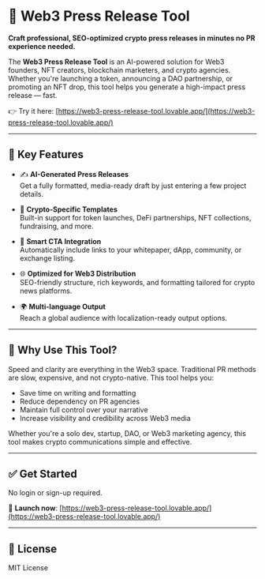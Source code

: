 # 📰 Web3 Press Release Tool

**Craft professional, SEO-optimized crypto press releases in minutes no PR experience needed.**

The **Web3 Press Release Tool** is an AI-powered solution for Web3 founders, NFT creators, blockchain marketers, and crypto agencies. Whether you're launching a token, announcing a DAO partnership, or promoting an NFT drop, this tool helps you generate a high-impact press release — fast.

👉 Try it here: [https://web3-press-release-tool.lovable.app/](https://web3-press-release-tool.lovable.app/)

---

## 🚀 Key Features

- ✍️ **AI-Generated Press Releases**  
  Get a fully formatted, media-ready draft by just entering a few project details.

- 📄 **Crypto-Specific Templates**  
  Built-in support for token launches, DeFi partnerships, NFT collections, fundraising, and more.

- 🔗 **Smart CTA Integration**  
  Automatically include links to your whitepaper, dApp, community, or exchange listing.

- 🌐 **Optimized for Web3 Distribution**  
  SEO-friendly structure, rich keywords, and formatting tailored for crypto news platforms.

- 🌍 **Multi-language Output**  
  Reach a global audience with localization-ready output options.

---

## 🎯 Why Use This Tool?

Speed and clarity are everything in the Web3 space. Traditional PR methods are slow, expensive, and not crypto-native. This tool helps you:

- Save time on writing and formatting  
- Reduce dependency on PR agencies  
- Maintain full control over your narrative  
- Increase visibility and credibility across Web3 media

Whether you're a solo dev, startup, DAO, or Web3 marketing agency, this tool makes crypto communications simple and effective.

---

## ✅ Get Started

No login or sign-up required.

🔗 **Launch now**: [https://web3-press-release-tool.lovable.app/](https://web3-press-release-tool.lovable.app/)

---

## 🔐 License

MIT License

